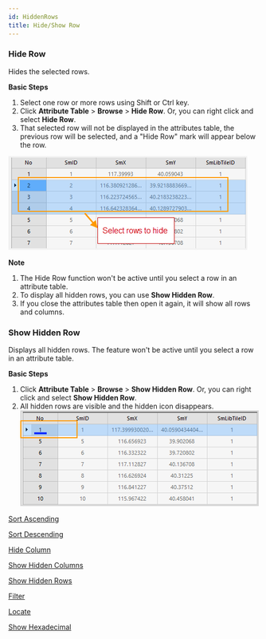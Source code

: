 ```yaml
---
id: HiddenRows
title: Hide/Show Row  
---  
```

### Hide Row

Hides the selected rows.

**Basic Steps**

1. Select one row or more rows using Shift or Ctrl key.
2. Click **Attribute Table** > **Browse** > **Hide Row**. Or, you can right click and select **Hide Row**.
3. That selected row will not be displayed in the attributes table, the previous row will be selected, and a "Hide Row" mark will appear below the row.

![](img/HiddenRows1.png)

**Note**

1. The Hide Row function won't be active until you select a row in an attribute table.
2. To display all hidden rows, you can use **Show Hidden Row**.
3. If you close the attributes table then open it again, it will show all rows and columns.

### Show Hidden Row

Displays all hidden rows. The feature won't be active until you select a row in an attribute table.

**Basic Steps**

1. Click **Attribute Table** > **Browse** > **Show Hidden Row**. Or, you can right click and select **Show Hidden Row**.
2. All hidden rows are visible and the hidden icon disappears.
![](img/cancleHide3.png)
  
 [Sort Ascending](SortOrderAscendingButton)

 [Sort Descending](SortOrderDescendingButton)

 [Hide Column](HideButton)

 [Show Hidden Columns](CancelHideButton)

 [Show Hidden Rows](CancelHideRows)

 [Filter](FilterButton)

 [Locate](GoToButton)

 [Show Hexadecimal](DisplayHexadecimal)

